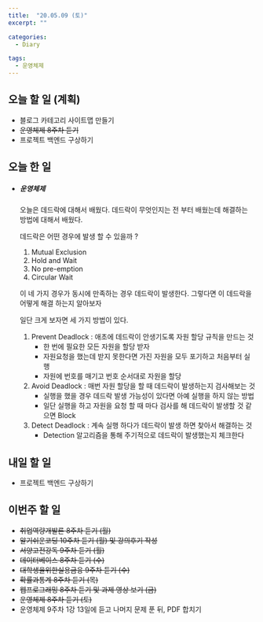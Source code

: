 ```yaml
---
title:  "20.05.09 (토)"
excerpt: ""

categories:
  - Diary

tags:
  - 운영체제
---
```


## 오늘 할 일 (계획)

- 블로그 카테고리 사이트맵 만들기
- ~~운영체제 8주차 듣기~~
- 프로젝트 백엔드 구상하기


## 오늘 한 일

- ##### 운영체제

  오늘은 데드락에 대해서 배웠다. 데드락이 무엇인지는 전 부터 배웠는데 해결하는 방법에 대해서 배웠다.

  데드락은 어떤 경우에 발생 할 수 있을까 ?

  1. Mutual Exclusion
  2. Hold and Wait
  3. No pre-emption
  4. Circular Wait

  이 네 가지 경우가 동시에 만족하는 경우 데드락이 발생한다. 그렇다면 이 데드락을 어떻게 해결 하는지 알아보자

  일단 크게 보자면 세 가지 방법이 있다.

  1. Prevent Deadlock : 애초에 데드락이 안생기도록 자원 할당 규칙을 만드는 것
     - 한 번에 필요한 모든 자원을 할당 받자
     - 자원요청을 했는데 받지 못한다면 가진 자원을 모두 포기하고 처음부터 실행
     - 자원에 번호를 매기고 번호 순서대로 자원을 할당
  2. Avoid Deadlock : 매번 자원 할당을 할 때 데드락이 발생하는지 검사해보는 것
     - 실행을 했을 경우 데드락 발생 가능성이 있다면 아예 실행을 하지 않는 방법
     - 일단 실행을 하고 자원을 요청 할 때 마다 검사를 해 데드락이 발생할 것 같으면 Block
  3. Detect Deadlock : 계속 실행 하다가 데드락이 발생 하면 찾아서 해결하는 것
     - Detection 알고리즘을 통해 주기적으로 데드락이 발생했는지 체크한다

## 내일 할 일

- 프로젝트 백엔드 구상하기


## 이번주 할 일

- ~~취업역량개발론 8주차 듣기 (월)~~
- ~~알기쉬운코딩 10주차 듣기 (월) 및 강의후기 작성~~
- ~~서양고전강독 9주차 듣기 (월)~~
- ~~데이터베이스 8주차 듣기 (수)~~
- ~~대학생을위한실용금융 9주차 듣기 (수)~~
- ~~확률과통계 8주차 듣기 (목)~~
- ~~웹프로그래밍 8주차 듣기 및 과제 영상 보기 (금)~~
- ~~운영체제 8주차 듣기 (토)~~
- 운영체제 9주차 1강 13일에 듣고 나머지 문제 푼 뒤, PDF 합치기